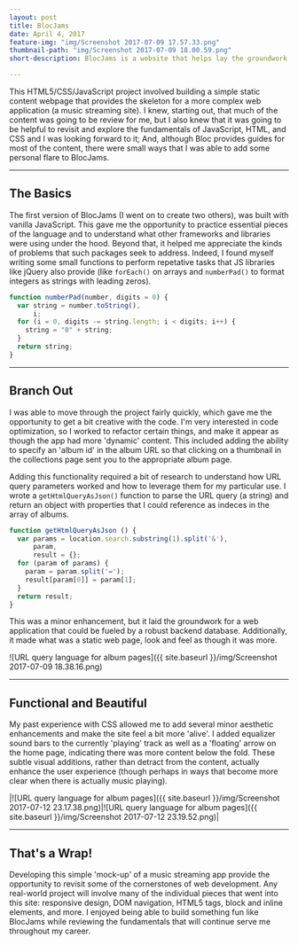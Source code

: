 ```yaml
---
layout: post
title: BlocJams
date: April 4, 2017
feature-img: "img/Screenshot 2017-07-09 17.57.33.png"
thumbnail-path: "img/Screenshot 2017-07-09 18.00.59.png"
short-description: BlocJams is a website that helps lay the groundwork for an audio-streaming service using only JavaScript, HTML5, and CSS.

---
```

This HTML5/CSS/JavaScript project involved building a simple static content webpage that provides the skeleton for a more complex web application (a music streaming site). I knew, starting out, that much of the content was going to be review for me, but I also knew that it was going to be helpful to revisit and explore the fundamentals of JavaScript, HTML, and CSS and I was looking forward to it; And, although Bloc provides guides for most of the content, there were small ways that I was able to add some personal flare to BlocJams.

---

## The Basics

The first version of BlocJams (I went on to create two others), was built with vanilla JavaScript. This gave me the opportunity to practice essential pieces of the language and to understand what other frameworks and libraries were using under the hood. Beyond that, it helped me appreciate the kinds of problems that such packages seek to address. Indeed, I found myself writing some small functions to perform repetative tasks that JS libraries like jQuery also provide (like `forEach()` on arrays and `numberPad()` to format integers as strings with leading zeros).

```javascript
function numberPad(number, digits = 0) {
  var string = number.toString(),
      i;
  for (i = 0, digits -= string.length; i < digits; i++) {
    string = "0" + string;
  }
  return string;
}
```

---

## Branch Out

I was able to move through the project fairly quickly, which gave me the opportunity to get a bit creative with the code. I'm very interested in code optimization, so I worked to refactor certain things, and make it appear as though the app had more 'dynamic' content. This included adding the ability to specify an 'album id' in the album URL so that clicking on a thumbnail in the collections page sent you to the appropriate album page.

Adding this functionality required a bit of research to understand how URL query parameters worked and how to leverage them for my particular use. I wrote a `getHtmlQueryAsJson()` function to parse the URL query (a string) and return an object with properties that I could reference as indeces in the array of albums.


```javascript
function getHtmlQueryAsJson () {
  var params = location.search.substring(1).split('&'),
      param,
      result = {};
  for (param of params) {
    param = param.split('=');
    result[param[0]] = param[1];
  }
  return result;
}
```

This was a minor enhancement, but it laid the groundwork for a web application that could be fueled by a robust backend database. Additionally, it made what was a static web page, look and feel as though it was more.


![URL query language for album pages]({{ site.baseurl }}/img/Screenshot 2017-07-09 18.38.16.png)


---

## Functional and Beautiful

My past experience with CSS allowed me to add several minor aesthetic enhancements and make the site feel a bit more 'alive'. I added equalizer sound bars to the currently 'playing' track as well as a 'floating' arrow on the home page, indicating there was more content below the fold. These subtle visual additions, rather than detract from the content, actually enhance the user experience (though perhaps in ways that become more clear when there is actually music playing).


|![URL query language for album pages]({{ site.baseurl }}/img/Screenshot 2017-07-12 23.17.38.png)|![URL query language for album pages]({{ site.baseurl }}/img/Screenshot 2017-07-12 23.19.52.png)|

---

## That's a Wrap!

Developing this simple 'mock-up' of a music streaming app provide the opportunity to revisit some of the cornerstones of web development. Any real-world project will involve many of the individual pieces that went into this site: responsive design, DOM navigation, HTML5 tags, block and inline elements, and more. I enjoyed being able to build something fun like BlocJams while reviewing the fundamentals that will continue serve me throughout my career.
